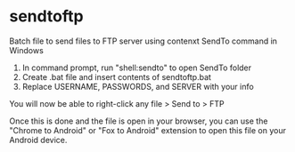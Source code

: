 sendtoftp
=========

Batch file to send files to FTP server using contenxt SendTo command in Windows

1. In command prompt, run "shell:sendto" to open SendTo folder
2. Create .bat file and insert contents of sendtoftp.bat
3. Replace USERNAME, PASSWORDS, and SERVER with your info

You will now be able to right-click any file > Send to > FTP

Once this is done and the file is open in your browser, you can use the "Chrome to Android" or "Fox to Android" extension to open this file on your Android device.
